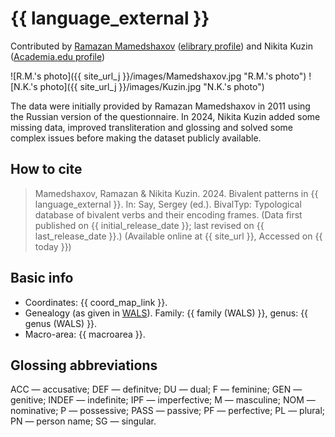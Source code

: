 # {{ language_external }}
Contributed by [Ramazan Mamedshaxov](https://nenadict.iling.spb.ru/persons/mamedshakhov-ramazan-gamidovich) ([elibrary profile](https://www.elibrary.ru/author_profile.asp?id=376900)) and Nikita Kuzin ([Academia.edu profile](https://fu-berlin.academia.edu/NikitaKuzin))

![R.M.'s photo]({{ site_url_j }}/images/Mamedshaxov.jpg "R.M.'s photo")
![N.K.'s photo]({{ site_url_j }}/images/Kuzin.jpg "N.K.'s photo")

The data were initially provided by Ramazan Mamedshaxov in 2011 using the Russian version of the questionnaire. In 2024, Nikita Kuzin added some missing data, improved transliteration and glossing and solved some complex issues before making the dataset publicly available.

## How to cite
> Mamedshaxov, Ramazan & Nikita Kuzin. 2024. Bivalent patterns in {{ language_external }}. 
> In: Say, Sergey (ed.). BivalTyp: Typological database of bivalent verbs and their encoding frames. 
> (Data first published on {{ initial_release_date }}; last revised on {{ last_release_date }}.) 
> (Available online at {{ site_url }}, Accessed on {{ today }})

## Basic info
- Coordinates: {{ coord_map_link }}.
- Genealogy (as given in [WALS](https://wals.info/)). Family: {{ family (WALS) }}, genus: {{ genus (WALS) }}.
- Macro-area: {{ macroarea }}.

## Glossing abbreviations
ACC — accusative; DEF — definitve; DU — dual; F — feminine; GEN — genitive; INDEF — indefinite; IPF — imperfective; M — masculine; NOM — nominative; P — possessive; PASS — passive; PF — perfective; PL — plural; PN — person name; SG — singular.
